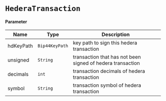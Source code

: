 # `HederaTransaction`

#### Parameter

| Name      | Type             | Description                                                 |
| --------- | ---------------- | ----------------------------------------------------------- |
| hdKeyPath | `Bip44KeyPath` | key path to sign this hedera transaction                    |
| unsigned  | `String`       | transaction that has not been signed of hedera transaction |
| decimals  | `int`          | transaction decimals of hedera transaction                  |
| symbol    | `String`       | transaction symbol of hedera transaction                    |
